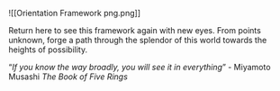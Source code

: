 ![[Orientation Framework png.png]]

Return here to see this framework again with new eyes. From points unknown, forge a path through the splendor of this world towards the heights of possibility.

“*If you know the way broadly, you will see it in everything*” - Miyamoto Musashi _The Book of Five Rings_